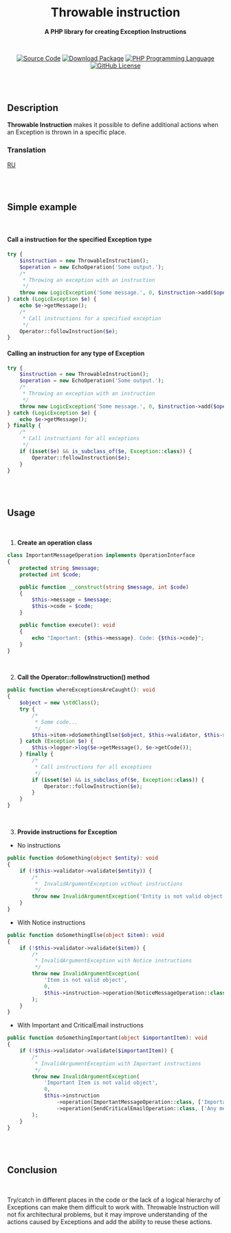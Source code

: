 <br>
<h1 align="center">Throwable instruction</h1>

<p align="center">
  <strong>A PHP library for creating Exception Instructions</strong>
</p>
<br>

<p align="center">
  <!-- source code -->
  <a href="https://github.com/eatae/throwable-instruction"><img src="http://img.shields.io/badge/source-eatae/throwable&ndash;instruction-/?color=4682B4" alt="Source Code"></a>
  <!-- downloads -->
<!--   <a href="https://github.com/eatae/throwable-instruction"><img alt="Packagist Downloads" src="https://img.shields.io/packagist/dt/eatae/throwable-instruction?color=9ACD32"></a> -->
  <!-- release -->
  <a href="https://packagist.org/packages/eatae/throwable-instruction"><img src="https://img.shields.io/packagist/v/eatae/throwable-instruction?color=&label=release" alt="Download Package"></a>
  <!-- php-v -->
  <a href="https://php.net"><img src="https://img.shields.io/packagist/php-v/eatae/throwable-instruction?color=9370DB" alt="PHP Programming Language"></a>
  <!-- licence -->
  <a href="https://github.com"><img alt="GitHub License" src="https://img.shields.io/github/license/eatae/throwable-instruction?color=9ACD32">
</a>
</p>
<br>
<br>
  
## Description
**Throwable Instruction** makes it possible to define additional actions when an Exception is thrown in a specific place.


### Translation
[RU](https://github.com/eatae/throwable-instruction/blob/1/docs/_RU-README.md)

<br>
<br>

## Simple example
<br>

#### Call а instruction for the specified Exception type

```php
try {
    $instruction = new ThrowableInstruction();
    $operation = new EchoOperation('Some output.');
    /*
     * Throwing an exception with an instruction
     */
    throw new LogicException('Some message.', 0, $instruction->add($operation));
} catch (LogicException $e) {
    echo $e->getMessage();
    /*
     * Call instructions for a specified exception
     */
    Operator::followInstruction($e);
} 
```

#### Calling an instruction for any type of Exception

```php
try {
    $instruction = new ThrowableInstruction();
    $operation = new EchoOperation('Some output.');
    /*
     * Throwing an exception with an instruction
     */
    throw new LogicException('Some message.', 0, $instruction->add($operation));
} catch (LogicException $e) {
    echo $e->getMessage();
} finally {
    /*
     * Call instructions for all exceptions
     */
    if (isset($e) && is_subclass_of($e, Exception::class)) {
        Operator::followInstruction($e);
    }
}
```
<br>
<br>

## Usage
<br>

1. **Create an operation class**

```php
class ImportantMessageOperation implements OperationInterface
{
    protected string $message;
    protected int $code;

    public function __construct(string $message, int $code)
    {
        $this->message = $message;
        $this->code = $code;
    }

    public function execute(): void
    {
        echo "Important: {$this->message}. Code: {$this->code}";
    }
}
```
<br>

2. **Call the Operator::followInstruction() method**

```php
public function whereExceptionsAreCaught(): void
{
    $object = new \stdClass();
    try {
        /*
         * Some code...
         */
        $this->item->doSomethingElse($object, $this->validator, $this->instruction);
    } catch (Exception $e) {
        $this->logger->log($e->getMessage(), $e->getCode());
    } finally {
        /*
         * Call instructions for all exceptions
         */
        if (isset($e) && is_subclass_of($e, Exception::class)) {
            Operator::followInstruction($e);
        }
    }
}
```
<br>

3. **Provide instructions for Exception**

- No instructions
```php
public function doSomething(object $entity): void
{
    if (!$this->validator->validate($entity)) {
        /*
         *  InvalidArgumentException without instructions
         */
        throw new InvalidArgumentException('Entity is not valid object');
    }
}
```

- With Notice instructions
```php
public function doSomethingElse(object $item): void
{
    if (!$this->validator->validate($item)) {
        /*
         * InvalidArgumentException with Notice instructions
         */
        throw new InvalidArgumentException(
            'Item is not valid object',
            0,
            $this->instruction->operation(NoticeMessageOperation::class, ['Invalid values passed'])
        );
    }
}
```

- With Important and CriticalEmail instructions
```php
public function doSomethingImportant(object $importantItem): void
{
    if (!$this->validator->validate($importantItem)) {
        /*
         * InvalidArgumentException with Important instructions
         */
        throw new InvalidArgumentException(
            'Important Item is not valid object',
            0,
            $this->instruction
                ->operation(ImportantMessageOperation::class, ['Important values are not valid', 500])
                ->operation(SendCriticalEmailOperation::class, ['Any message text'])
        );
    }
}

```
<br>
<br>

## Conclusion
<br>

Try/catch in different places in the code or the lack of a logical hierarchy of Exceptions can make them difficult to work with. Throwable Instruction will not fix architectural problems, but it may improve understanding of the actions caused by Exceptions and add the ability to reuse these actions.






















